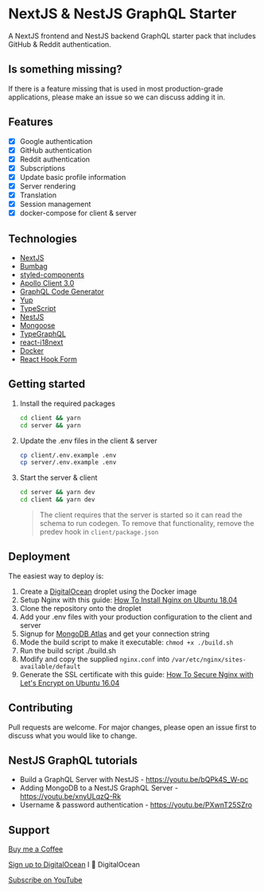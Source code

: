 # NextJS & NestJS GraphQL Starter

A NextJS frontend and NestJS backend GraphQL starter pack that includes GitHub & Reddit authentication.

## Is something missing?

If there is a feature missing that is used in most production-grade applications, please make an issue so we can discuss adding it in.

## Features

- [x] Google authentication
- [x] GitHub authentication
- [x] Reddit authentication
- [x] Subscriptions
- [x] Update basic profile information
- [x] Server rendering
- [x] Translation
- [x] Session management
- [x] docker-compose for client & server

## Technologies

- [NextJS](https://nextjs.org/)
- [Bumbag](https://bumbag.style/)
- [styled-components](https://styled-components.com/)
- [Apollo Client 3.0](https://www.apollographql.com/docs/react/)
- [GraphQL Code Generator](https://graphql-code-generator.com/)
- [Yup](https://github.com/jquense/yup)
- [TypeScript](https://www.typescriptlang.org/)
- [NestJS](https://nestjs.com/)
- [Mongoose](https://mongoosejs.com/)
- [TypeGraphQL](https://typegraphql.com/)
- [react-i18next](https://react.i18next.com/)
- [Docker](https://docs.docker.com/)
- [React Hook Form](https://react-hook-form.com/)

## Getting started

1. Install the required packages

   ```bash
   cd client && yarn
   cd server && yarn
   ```

2. Update the .env files in the client & server

   ```bash
   cp client/.env.example .env
   cp server/.env.example .env
   ```

3. Start the server & client
   ```bash
   cd server && yarn dev
   cd client && yarn dev
   ```
   > The client requires that the server is started so it can read the schema to run codegen. To remove that functionality, remove the predev hook in `client/package.json`

## Deployment

The easiest way to deploy is:

1. Create a [DigitalOcean](https://m.do.co/c/1b74cb8c56f4) droplet using the Docker image
2. Setup Nginx with this guide: [How To Install Nginx on Ubuntu 18.04](https://www.digitalocean.com/community/tutorials/how-to-install-nginx-on-ubuntu-18-04)
3. Clone the repository onto the droplet
4. Add your .env files with your production configuration to the client and server
5. Signup for [MongoDB Atlas](https://www.mongodb.com/cloud/atlas) and get your connection string
6. Mode the build script to make it executable: `chmod +x ./build.sh`
7. Run the build script ./build.sh
8. Modify and copy the supplied `nginx.conf` into `/var/etc/nginx/sites-available/default`
9. Generate the SSL certificate with this guide: [How To Secure Nginx with Let's Encrypt on Ubuntu 16.04](https://www.digitalocean.com/community/tutorials/how-to-secure-nginx-with-let-s-encrypt-on-ubuntu-16-04)

## Contributing

Pull requests are welcome. For major changes, please open an issue first to discuss what you would like to change.

## NestJS GraphQL tutorials

- Build a GraphQL Server with NestJS - https://youtu.be/bQPk4S_W-pc
- Adding MongoDB to a NestJS GraphQL Server - https://youtu.be/xnyULqzQ-Rk
- Username & password authentication - https://youtu.be/PXwnT25SZro

## Support

[Buy me a Coffee](https://www.buymeacoffee.com/tomn)

[Sign up to DigitalOcean](https://m.do.co/c/1b74cb8c56f4) I 💖 DigitalOcean

[Subscribe on YouTube](https://www.youtube.com/channel/UClEEzwG7Tl3-8eY11Qytsog)
